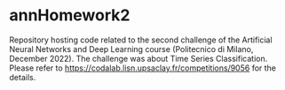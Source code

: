 # annHomework2
Repository hosting code related to the second challenge of the Artificial Neural Networks and Deep Learning course (Politecnico di Milano, December 2022). The challenge was about Time Series Classification. Please refer to https://codalab.lisn.upsaclay.fr/competitions/9056 for the details. 
